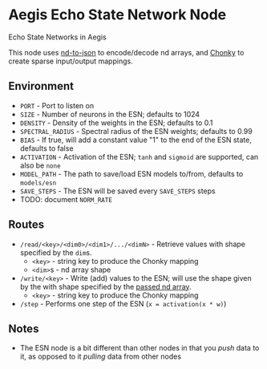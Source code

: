 # Aegis Echo State Network Node
Echo State Networks in Aegis

This node uses [nd-to-json](https://github.com/tehZevo/nd-to-json) to encode/decode nd arrays, and [Chonky](https://github.com/tehZevo/chonky) to create sparse input/output mappings.

## Environment
* `PORT` - Port to listen on
* `SIZE` - Number of neurons in the ESN; defaults to 1024
* `DENSITY` - Density of the weights in the ESN; defaults to 0.1
* `SPECTRAL_RADIUS` - Spectral radius of the ESN weights; defaults to 0.99
* `BIAS` - If true, will add a constant value "1" to the end of the ESN state, defaults to false
* `ACTIVATION` - Activation of the ESN; `tanh` and `sigmoid` are supported, can also be `none`
* `MODEL_PATH` - The path to save/load ESN models to/from, defaults to `models/esn`
* `SAVE_STEPS` - The ESN will be saved every `SAVE_STEPS` steps
* TODO: document `NORM_RATE`

## Routes
* `/read/<key>/<dim0>/<dim1>/.../<dimN>` - Retrieve values with shape specified by the `dim`s.
  * `<key>` - string key to produce the Chonky mapping
  * `<dim>`s - nd array shape
* `/write/<key>` - Write (add) values to the ESN; will use the shape given by the with shape specified by the [passed nd array](https://github.com/tehZevo/nd-to-json).
  * `<key>` - string key to produce the Chonky mapping
* `/step` - Performs one step of the ESN (`x = activation(x * w)`)

## Notes
* The ESN node is a bit different than other nodes in that you *push* data to it, as opposed to it *pulling* data from other nodes
